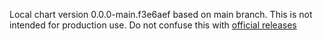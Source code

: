 Local chart version 0.0.0-main.f3e6aef based on main branch. This is not intended for production use. Do not confuse this with [official releases](https://github.com/silogen/kaiwo/releases)
